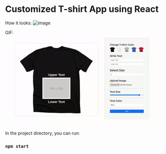 # Customized T-shirt App using React 
How it looks:
![image](https://github.com/shashwat993/Customized-T-shirt/assets/108952343/20b6e1da-9e27-4fe0-a05a-77ea407db591)

GIF:
![](https://github.com/shashwat993/Customized-T-shirt/blob/main/customizeTshirt.gif)


In the project directory, you can run:

### `npm start`

